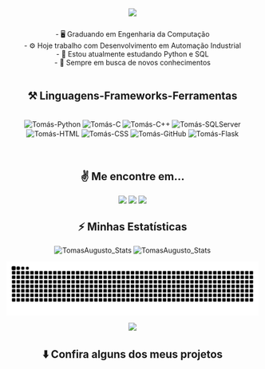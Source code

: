 <h1 align="center">
<img src="https://readme-typing-svg.herokuapp.com/?font=Righteous&size=35&center=true&vCenter=true&width=500&height=70&duration=4000&lines=Olá!+👋;+Me+chamo+Tomás!;" />
</h1>

<div  align="center" >
- 🖥️ Graduando em Engenharia da Computação<br>
- ⚙️ Hoje trabalho com Desenvolvimento em Automação Industrial<br>
- 🌱 Estou atualmente estudando Python e SQL<br>
- 🚀 Sempre em busca de novos conhecimentos
</div>

<br>
<h2 align="center" >⚒️ Linguagens-Frameworks-Ferramentas</h2>

<div align="center" style="display: inline_block"><br>
  <img align="center" alt="Tomás-Python" height="30" width="40" src="https://cdn.jsdelivr.net/gh/devicons/devicon@latest/icons/python/python-original.svg">
  <img align="center" alt="Tomás-C" height="30" width="40" src="https://cdn.jsdelivr.net/gh/devicons/devicon@latest/icons/c/c-original.svg">
  <img align="center" alt="Tomás-C++" height="30" width="40" src="https://cdn.jsdelivr.net/gh/devicons/devicon@latest/icons/cplusplus/cplusplus-original.svg">
  <img align="center" alt="Tomás-SQLServer" height="30" width="40" src="https://cdn.jsdelivr.net/gh/devicons/devicon@latest/icons/microsoftsqlserver/microsoftsqlserver-plain.svg">
  <img align="center" alt="Tomás-HTML" height="30" width="40" src="https://cdn.jsdelivr.net/gh/devicons/devicon@latest/icons/html5/html5-original.svg">
  <img align="center" alt="Tomás-CSS" height="30" width="40" src="https://cdn.jsdelivr.net/gh/devicons/devicon@latest/icons/css3/css3-original.svg">
  <img align="center" alt="Tomás-GitHub" height="30" width="40" src="https://cdn.jsdelivr.net/gh/devicons/devicon@latest/icons/github/github-original-wordmark.svg">
  <img align="center" alt="Tomás-Flask" height="30" width="40" src="https://cdn.jsdelivr.net/gh/devicons/devicon@latest/icons/flask/flask-original.svg">
  
  
</div>

  
<br>
<br>
<h2 align="center" >✌️ Me encontre em... </h2>
<div align="center"> 
  <a href="https://www.linkedin.com/in/tom%C3%A1s-duarte-61543b1a3" target="_blank"><img src="https://img.shields.io/badge/-LinkedIn-%230077B5?style=for-the-badge&logo=linkedin&logoColor=white" target="_blank"></a>
  <a href = "mailto:tomasduarteaugusto@gmail.com"><img src="https://img.shields.io/badge/-Gmail-%23333?style=for-the-badge&logo=gmail&logoColor=white" target="_blank"></a>
  <a href="https://www.instagram.com/tomasaugusto30" target="_blank"><img src="https://img.shields.io/badge/-Instagram-%23E4405F?style=for-the-badge&logo=instagram&logoColor=white" target="_blank"></a>
</div>


<h2 align="center">⚡ Minhas Estatísticas</h2>

<p align="center">
  <img alt="TomasAugusto_Stats" height="250" width="500" src="https://github-readme-stats.vercel.app/api?username=TomasAugusto&show_icons=true&theme=algolia">
  <img alt="TomasAugusto_Stats" height="250" width="500" src="https://github-readme-stats.vercel.app/api/top-langs/?username=TomasAugusto&langs_count=10&theme=algolia&layout=compact">
</p>

<!--
-->

<p align="center">
  <source media="(prefers-color-scheme: light)" srcset="https://raw.githubusercontent.com/TomasAugusto/TomasAugusto/output/github-contribution-grid-snake-dark.svg">
  <source media="(prefers-color-scheme: dark)" srcset="https://raw.githubusercontent.com/TomasAugusto/TomasAugusto/output/github-contribution-grid-snake-dark.svg">
  <img align="center" alt="github contribution grid snake animation" src="https://raw.githubusercontent.com/TomasAugusto/TomasAugusto/output/github-contribution-grid-snake-dark.svg">
</p>

<p align="center">
  <img src="https://readme-typing-svg.herokuapp.com/?font=Righteous&size=35&center=true&vCenter=true&width=500&height=70&duration=4000&lines=Obrigado+pela+atenção!;" />
</p>
<h2 align="center" >⬇️ Confira alguns dos meus projetos </h2>
